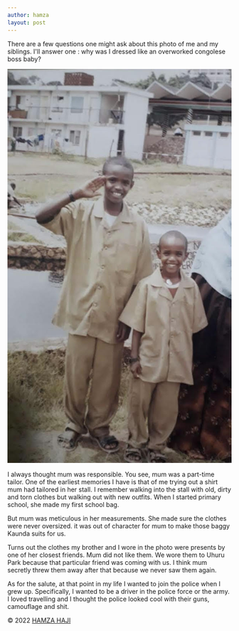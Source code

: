 ```yaml
---
author: hamza
layout: post
---
```

There are a few questions one might ask about
this photo of me and my siblings. I'll answer
one : why was I dressed like an overworked congolese boss baby? 

![congolese_kaunda](/assets/images/kaunda.jpg)

I always thought mum was responsible. 
You see, mum was a part-time tailor. One of the 
earliest memories I have is that of me
trying out a shirt mum had tailored in her
stall. I remember walking into the stall with old,
dirty and torn clothes but walking out with new outfits. 
When I started primary school, she made
my first school bag. 

But mum was meticulous in her
measurements. She made sure the clothes were
never oversized. it was out of character for mum to 
make those baggy Kaunda suits for us.

Turns out the clothes my brother and I wore in
the photo were presents by one of her closest
friends. Mum did not like them. We wore them to
Uhuru Park because that particular friend was
coming with us. I think mum secretly threw them
away after that because we never saw them
again. 

As for the salute, at that point in my life I wanted
to join the police when I grew up. Specifically, I
wanted to be a driver in the police force or the army. I loved
travelling and I thought the police looked cool with
their guns, camouflage and shit. 


© 2022 <a class="small" href="/now.html">HAMZA HAJI</a>
